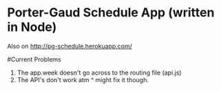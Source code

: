# Porter-Gaud Schedule App (written in Node)
Also on http://pg-schedule.herokuapp.com/

#Current Problems
1. The app.week doesn't go across to the routing file (api.js)
2. The API's don't work atm ^ might fix it though.